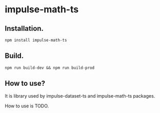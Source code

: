 # impulse-math-ts

## Installation.

```npm install impulse-math-ts```

## Build.

```npm run build-dev && npm run build-prod```

## How to use?

It is library used by impulse-dataset-ts and impulse-math-ts packages.

How to use is TODO.